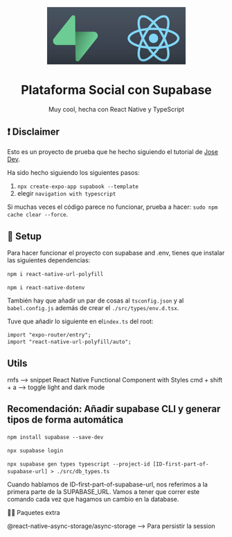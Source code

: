 <div align="center">

<img src="./logos.png" width="320" alt="Logos" />

# Plataforma Social con Supabase

Muy cool, hecha con React Native y TypeScript
</div>

## ❗️ Disclaimer

Esto es un proyecto de prueba que he hecho siguiendo el tutorial de [Jose Dev](https://www.youtube.com/watch?v=WOumYKSam-0). 

Ha sido hecho siguiendo los siguientes pasos:

1. ```npx create-expo-app supabook --template```
2. elegir ```navigation with typescript```

Si muchas veces el código parece no funcionar, prueba a hacer: ```sudo npm cache clear --force```.

## 🔧 Setup

Para hacer funcionar el proyecto con supabase and .env, tienes que instalar las siguientes dependencias:

```npm i react-native-url-polyfill```

```npm i react-native-dotenv```

También hay que añadir un par de cosas al ```tsconfig.json``` y al ```babel.config.js``` además de crear el ```./src/types/env.d.tsx```.

Tuve que añadir lo siguiente en el```index.ts``` del root:

```
import "expo-router/entry";
import "react-native-url-polyfill/auto";
```

## Utils

rnfs --> snippet React Native Functional Component with Styles
cmd + shift + a --> toggle light and dark mode

## Recomendación: Añadir supabase CLI y generar tipos de forma automática

```npm install supabase --save-dev```

```npx supabase login```

```npx supabase gen types typescript --project-id [ID-first-part-of-supabase-url] > ./src/db_types.ts```


Cuando hablamos de ID-first-part-of-supabase-url, nos referimos a la primera parte de la SUPABASE_URL. Vamos a tener que correr este comando cada vez que hagamos un cambio en la database.

👨‍💻 Paquetes extra

@react-native-async-storage/async-storage --> Para persistir la session